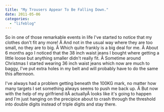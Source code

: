 ```yaml
---
title: "My Trousers Appear To Be Falling Down."
date: 2011-05-06
categories: 
  - "lifeblog"
---
```


So in one of those remarkable events in life I've started to notice that my clothes don't fit any more! Â And not in the usual way where they are too small, no they are to big. Â Which quite frankly is a big deal for me. Â About 6 months ago I noticed that the 38 inch waist jeans I bought where getting a little loose but anything smaller didn't really fit. Â Sometime around Christmas I started wearing 36 inch waist jeans which now are much to baggy, I've put extra holes in my belt and will probably have to do the same this afternoon.

I've always had a problem getting beneath the 100KG mark, no matter how many targets I set something always seems to push me back up. Â But now with the help of my girlfriend itÂ actuallyÂ looks like it's going to happen and I'm just hanging on the precipice about to crash through the threshold into double digits instead of triple digits and stay there.
